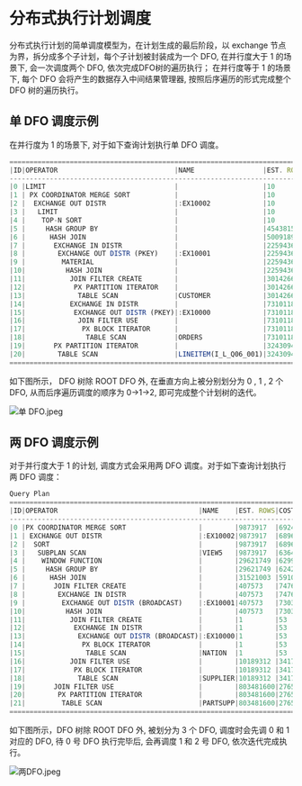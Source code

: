 分布式执行计划调度
=========

分布式执行计划的简单调度模型为，在计划生成的最后阶段，以 exchange 节点为界，拆分成多个子计划，每个子计划被封装成为一个 DFO, 在并行度大于 1 的场景下, 会一次调度两个 DFO, 依次完成DFO树的遍历执行； 在并行度等于 1 的场景下, 每个 DFO 会将产生的数据存入中间结果管理器, 按照后序遍历的形式完成整个 DFO 树的遍历执行。

单 DFO 调度示例 
-------------------

在并行度为 1 的场景下, 对于如下查询计划执行单 DFO 调度。

```javascript
======================================================================================
|ID|OPERATOR                             |NAME                 |EST. ROWS |COST      |
--------------------------------------------------------------------------------------
|0 |LIMIT                                |                     |10        |6956829987|
|1 | PX COORDINATOR MERGE SORT           |                     |10        |6956829985|
|2 |  EXCHANGE OUT DISTR                 |:EX10002             |10        |6956829976|
|3 |   LIMIT                             |                     |10        |6956829976|
|4 |    TOP-N SORT                       |                     |10        |6956829975|
|5 |     HASH GROUP BY                   |                     |454381562 |5815592885|
|6 |      HASH JOIN                      |                     |500918979 |5299414557|
|7 |       EXCHANGE IN DISTR             |                     |225943610 |2081426759|
|8 |        EXCHANGE OUT DISTR (PKEY)    |:EX10001             |225943610 |1958446695|
|9 |         MATERIAL                    |                     |225943610 |1958446695|
|10|          HASH JOIN                  |                     |225943610 |1480989849|
|11|           JOIN FILTER CREATE        |                     |30142669  |122441311 |
|12|            PX PARTITION ITERATOR    |                     |30142669  |122441311 |
|13|             TABLE SCAN              |CUSTOMER             |30142669  |122441311 |
|14|           EXCHANGE IN DISTR         |                     |731011898 |900388059 |
|15|            EXCHANGE OUT DISTR (PKEY)|:EX10000             |731011898 |614947815 |
|16|             JOIN FILTER USE         |                     |731011898 |614947815 |
|17|              PX BLOCK ITERATOR      |                     |731011898 |614947815 |
|18|               TABLE SCAN            |ORDERS               |731011898 |614947815 |
|19|       PX PARTITION ITERATOR         |                     |3243094528|1040696710|
|20|        TABLE SCAN                   |LINEITEM(I_L_Q06_001)|3243094528|1040696710|
======================================================================================
```

如下图所示， DFO 树除 ROOT DFO 外, 在垂直方向上被分别划分为 0 , 1 , 2 个 DFO, 从而后序遍历调度的顺序为 0-\>1-\>2, 即可完成整个计划树的迭代。

![单 DFO.jpeg](https://help-static-aliyun-doc.aliyuncs.com/assets/img/zh-CN/9479966061/p184518.jpeg "单 DFO.jpeg")

两 DFO 调度示例 
-------------------

对于并行度大于 1 的计划, 调度方式会采用两 DFO 调度。对于如下查询计划执行两 DFO 调度：

```javascript
Query Plan
=============================================================================
|ID|OPERATOR                                   |NAME    |EST. ROWS|COST     |
-----------------------------------------------------------------------------
|0 |PX COORDINATOR MERGE SORT                  |        |9873917  |692436562|
|1 | EXCHANGE OUT DISTR                        |:EX10002|9873917  |689632565|
|2 |  SORT                                     |        |9873917  |689632565|
|3 |   SUBPLAN SCAN                            |VIEW5   |9873917  |636493382|
|4 |    WINDOW FUNCTION                        |        |29621749 |629924873|
|5 |     HASH GROUP BY                         |        |29621749 |624266752|
|6 |      HASH JOIN                            |        |31521003 |591048941|
|7 |       JOIN FILTER CREATE                  |        |407573   |7476793  |
|8 |        EXCHANGE IN DISTR                  |        |407573   |7476793  |
|9 |         EXCHANGE OUT DISTR (BROADCAST)    |:EX10001|407573   |7303180  |
|10|          HASH JOIN                        |        |407573   |7303180  |
|11|           JOIN FILTER CREATE              |        |1        |53       |
|12|            EXCHANGE IN DISTR              |        |1        |53       |
|13|             EXCHANGE OUT DISTR (BROADCAST)|:EX10000|1        |53       |
|14|              PX BLOCK ITERATOR            |        |1        |53       |
|15|               TABLE SCAN                  |NATION  |1        |53       |
|16|           JOIN FILTER USE                 |        |10189312 |3417602  |
|17|            PX BLOCK ITERATOR              |        |10189312 |3417602  |
|18|             TABLE SCAN                    |SUPPLIER|10189312 |3417602  |
|19|       JOIN FILTER USE                     |        |803481600|276540086|
|20|        PX PARTITION ITERATOR              |        |803481600|276540086|
|21|         TABLE SCAN                        |PARTSUPP|803481600|276540086|
=============================================================================
```

如下图所示，DFO 树除 ROOT DFO 外, 被划分为 3 个 DFO, 调度时会先调 0 和 1 对应的 DFO, 待 0 号 DFO 执行完毕后, 会再调度 1 和 2 号 DFO, 依次迭代完成执行。

![两DFO.jpeg](https://help-static-aliyun-doc.aliyuncs.com/assets/img/zh-CN/9479966061/p184519.jpeg "两DFO.jpeg")

